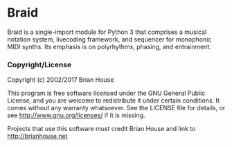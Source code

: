 Braid
=====

Braid is a single-import module for Python 3 that comprises a musical notation system, livecoding framework, and sequencer for monophonic MIDI synths. Its emphasis is on polyrhythms, phasing, and entrainment.


### Copyright/License

Copyright (c) 2002/2017 Brian House

This program is free software licensed under the GNU General Public License, and you are welcome to redistribute it under certain conditions. It comes without any warranty whatsoever. See the LICENSE file for details, or see <http://www.gnu.org/licenses/> if it is missing.

Projects that use this software must credit Brian House and link to http://brianhouse.net

